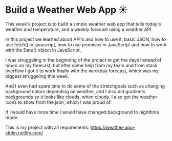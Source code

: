 # Build a Weather Web App :sunny:

This week's project is to build a simple weather web app that tells today's weather and temperature, and a weekly forecast using a weather API.

In this project we learned about API's and how to use it, basic JSON, how to use fetch() in javascript, how to use promises in JavaScript and how to work with the Date() object in JavaScript.

I was struggeling in the beginning of the project to get the days instead of hours on my forecast, but after some help from my team and from stack overflow I got it to work finally with the weekday forecast, which was my biggest struggeling this week.

And I even had spare time to do some of the stretchgoals such as changing background colors depending on weather, and I also did gradients backgrounds so it looks like clouds, when cloudy. I also got the weather icons to show from the json, which I was proud of.

If I would have more time I would have changed background to nighttime mode.

This is my project with all requirements. https://weather-app-sthlm.netlify.com/





